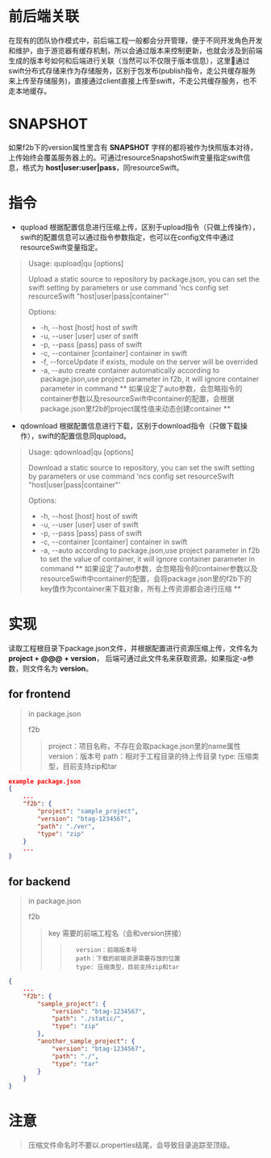 # 前后端关联
在现有的团队协作模式中，前后端工程一般都会分开管理，便于不同开发角色开发和维护，由于游览器有缓存机制，所以会通过版本来控制更新，也就会涉及到前端生成的版本号如何和后端进行关联（当然可以不仅限于版本信息），这里通过swift分布式存储来作为存储服务，区别于包发布(publish指令，走公共缓存服务来上传至存储服务)，直接通过client直接上传至swift，不走公共缓存服务，也不走本地缓存。

# SNAPSHOT
如果f2b下的version属性里含有 **SNAPSHOT** 字样的都将被作为快照版本对待，上传始终会覆盖服务器上的。可通过resourceSnapshotSwift变量指定swift信息，格式为 **host|user:user|pass**，同resourceSwift。

# 指令
- qupload 根据配置信息进行压缩上传，区别于upload指令（只做上传操作），swift的配置信息可以通过指令参数指定，也可以在config文件中通过resourceSwift变量指定。
>Usage: qupload|qu [options]
>
>Upload a static source to repository by package.json, you can set the swift setting by parameters or use command 'ncs config set resourceSwift "host|user|pass|container"'
>
>Options:
>
>+  -h, --host [host]            host of swift
>+  -u, --user [user]            user of swift
>+  -p, --pass [pass]            pass of swift
>+  -c, --container [container]  container in swift
>+  -f, --forceUpdate            if exists, module on the server will be overrided
>+  -a, --auto                   create container automatically according to package.json,use project parameter in f2b, it will ignore container parameter in command
** 如果设定了auto参数，会忽略指令的container参数以及resourceSwift中container的配置，会根据package.json里f2b的project属性值来动态创建container **

- qdownload 根据配置信息进行下载，区别于download指令（只做下载操作），swift的配置信息同qupload。
>Usage: qdownload|qu [options]
>
>Download a static source to repository, you can set the swift setting by parameters or use command 'ncs config set resourceSwift "host|user|pass|container"'
>
>Options:
>
>+   -h, --host [host]            host of swift
>+   -u, --user [user]            user of swift
>+   -p, --pass [pass]            pass of swift
>+   -c, --container [container]  container in swift
>+   -a, --auto                   according to package.json,use project parameter in f2b to set the value of container, it will ignore container parameter in command
** 如果设定了auto参数，会忽略指令的container参数以及resourceSwift中container的配置，会将package.json里的f2b下的key值作为container来下载对象，所有上传资源都会进行压缩 **

# 实现
读取工程根目录下package.json文件，并根据配置进行资源压缩上传，文件名为 **project + @@@ + version**， 后端可通过此文件名来获取资源。如果指定-a参数，则文件名为 **version**。

## for frontend

> in package.json
>
> f2b
>
>>   project：项目名称，不存在会取package.json里的name属性
>>   version：版本号
>>   path：相对于工程目录的待上传目录
>>   type: 压缩类型，目前支持zip和tar

```json
example package.json
{
  	...
 	"f2b": {
        "project": "sample_project",
        "version": "btag-1234567",
        "path": "./ver",
        "type": "zip"
	}
    ...
}

```



## for backend

> in package.json
>
> f2b
>
>>   key 需要的前端工程名（会和version拼接）
>>>       version：前端版本号
>>>       path：下载的前端资源需要存放的位置
>>>       type: 压缩类型，目前支持zip和tar


```json
{
	...
  	"f2b": {
        "sample_project": {
            "version": "btag-1234567",
            "path": "./static/",
            "type": "zip"
        },
        "another_sample_project": {
            "version": "btag-1234567",
            "path": "./",
            "type": "tar"
        }
	}
}
```
# 注意
> 压缩文件命名时不要以.properties结尾，会导致目录追踪至顶级。
